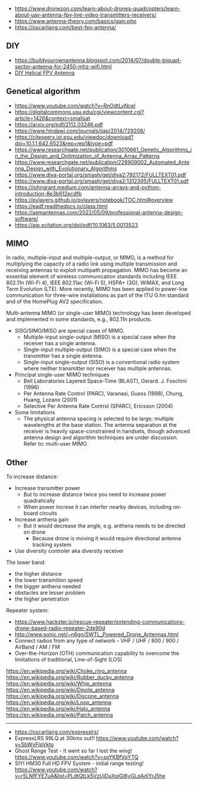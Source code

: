 - https://www.dronezon.com/learn-about-drones-quadcopters/learn-about-uav-antenna-fpv-live-video-transmitters-receivers/
- https://www.antenna-theory.com/basics/gain.php
- https://oscarliang.com/best-fpv-antenna/

## DIY

- https://buildyourownantenna.blogspot.com/2014/07/double-biquad-sector-antenna-for-2450-mhz-wifi.html
- [DIY Helical FPV Antenna](https://www.youtube.com/watch?v=fS7MKYkKN-A)

## Genetical algorithm

- https://www.youtube.com/watch?v=RnOdtLyNceI
- https://digitalcommons.usu.edu/cgi/viewcontent.cgi?article=1426&context=smallsat
- https://arxiv.org/pdf/2112.03246.pdf
- https://www.hindawi.com/journals/ijap/2014/729208/
- https://citeseerx.ist.psu.edu/viewdoc/download?doi=10.1.1.642.6523&rep=rep1&type=pdf
- https://www.researchgate.net/publication/3010661_Genetic_Algorithms_in_the_Design_and_Optimization_of_Antenna_Array_Patterns
- https://www.researchgate.net/publication/228909002_Automated_Antenna_Design_with_Evolutionary_Algorithms
- https://www.diva-portal.org/smash/get/diva2:792172/FULLTEXT01.pdf
- https://www.diva-portal.org/smash/get/diva2:1312395/FULLTEXT01.pdf
- https://johngrant.medium.com/antenna-arrays-and-python-introduction-8e3b612ecdfb
- https://pylayers.github.io/pylayers/notebook/TOC.html#overview
- https://eadf.readthedocs.io/class.html
- https://aemantennas.com/2022/05/09/professional-antenna-design-software/
- https://aip.scitation.org/doi/pdf/10.1063/5.0013523

## MIMO

In radio, multiple-input and multiple-output, or MIMO, is a method for multiplying the capacity of a radio link using multiple transmission and receiving antennas to exploit multipath propagation. MIMO has become an essential element of wireless communication standards including IEEE 802.11n (Wi-Fi 4), IEEE 802.11ac (Wi-Fi 5), HSPA+ (3G), WiMAX, and Long Term Evolution (LTE). More recently, MIMO has been applied to power-line communication for three-wire installations as part of the ITU G.hn standard and of the HomePlug AV2 specification.

Multi-antenna MIMO (or single-user MIMO) technology has been developed and implemented in some standards, e.g., 802.11n products.

- SISO/SIMO/MISO are special cases of MIMO.
  - Multiple-input single-output (MISO) is a special case when the receiver has a single antenna.
  - Single-input multiple-output (SIMO) is a special case when the transmitter has a single antenna.
  - Single-input single-output (SISO) is a conventional radio system where neither transmitter nor receiver has multiple antennas.
- Principal single-user MIMO techniques
  - Bell Laboratories Layered Space-Time (BLAST), Gerard. J. Foschini (1996)
  - Per Antenna Rate Control (PARC), Varanasi, Guess (1998), Chung, Huang, Lozano (2001)
  - Selective Per Antenna Rate Control (SPARC), Ericsson (2004)
- Some limitations
  - The physical antenna spacing is selected to be large; multiple wavelengths at the base station. The antenna separation at the receiver is heavily space-constrained in handsets, though advanced antenna design and algorithm techniques are under discussion. Refer to: multi-user MIMO

## Other

To increase distance:

- Increase transmitter power
  - But to increase distance twice you need to increase power quadratically
  - When power increse it can interfer nearby devices, including on-board circuits
- Increase anthena gain
  - But it would decrease the angle, e.g. anthena needs to be directed on drone
    - Because drone is moving it would require directional antenna tracking system
- Use diversity controler aka diversity receiver

The lower band:

- the higher distance
- the lower transmition speed
- the bigger anthena needed
- obstacles are lesser problem
- the higher penetration

Repeater system:

- https://www.hackster.io/rescue-repeater/extending-communications-drone-based-radio-repeater-2de90d
- http://www.sonic.net/~n6gn/SWTL_Powered_Drone_Antennas.html
- Connect radios from any type of network – VHF / UHF / 800 / 900 / AirBand / AM / FM
- Over-the-Horizon (OTH) communication capability to overcome the limitations of traditional, Line-of-Sight (LOS)

https://en.wikipedia.org/wiki/Choke_ring_antenna
https://en.wikipedia.org/wiki/Rubber_ducky_antenna
https://en.wikipedia.org/wiki/Whip_antenna
https://en.wikipedia.org/wiki/Dipole_antenna
https://en.wikipedia.org/wiki/Discone_antenna
https://en.wikipedia.org/wiki/Loop_antenna
https://en.wikipedia.org/wiki/Halo_antenna
https://en.wikipedia.org/wiki/Patch_antenna

---

- https://oscarliang.com/expresslrs/
- ExpressLRS 99LQ at 30kms out!! https://www.youtube.com/watch?v=SbWvFIpVkto
- Ghost Range Test - It went so far I lost the wing! https://www.youtube.com/watch?v=spYKBfVqYTQ
- SIYI HM30 Full HD FPV System - initial range testing! https://www.youtube.com/watch?v=r5LNfFYE7uA&list=PLdtQtLk5VzUjDuXqiGI6yGLqAdjYrJ5he
